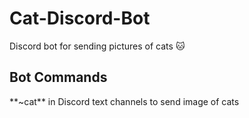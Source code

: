 # Cat-Discord-Bot
Discord bot for sending pictures of cats 🐱

<h2> Bot Commands </h2>
**~cat** in Discord text channels to send image of cats

